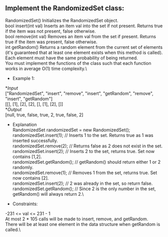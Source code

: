 ## Implement the RandomizedSet class:

RandomizedSet() Initializes the RandomizedSet object.\
bool insert(int val) Inserts an item val into the set if not present. Returns true if the item was not present, false otherwise.\
bool remove(int val) Removes an item val from the set if present. Returns true if the item was present, false otherwise.\
int getRandom() Returns a random element from the current set of elements (it's guaranteed that at least one element exists when this method is called). Each element must have the same probability of being returned.\
You must implement the functions of the class such that each function works in average O(1) time complexity.\

 

* Example 1:

**Input*\
["RandomizedSet", "insert", "remove", "insert", "getRandom", "remove", "insert", "getRandom"]\
[[], [1], [2], [2], [], [1], [2], []]\
**Output*\
[null, true, false, true, 2, true, false, 2]

* Explanation\
RandomizedSet randomizedSet = new RandomizedSet();\
randomizedSet.insert(1); // Inserts 1 to the set. Returns true as 1 was inserted successfully.\
randomizedSet.remove(2); // Returns false as 2 does not exist in the set.\
randomizedSet.insert(2); // Inserts 2 to the set, returns true. Set now contains [1,2].\
randomizedSet.getRandom(); // getRandom() should return either 1 or 2 randomly.\
randomizedSet.remove(1); // Removes 1 from the set, returns true. Set now contains [2].\
randomizedSet.insert(2); // 2 was already in the set, so return false.\
randomizedSet.getRandom(); // Since 2 is the only number in the set, getRandom() will always return 2.\
 

* Constraints:

-231 <= val <= 231 - 1\
At most 2 * 105 calls will be made to insert, remove, and getRandom.\
There will be at least one element in the data structure when getRandom is called.\
